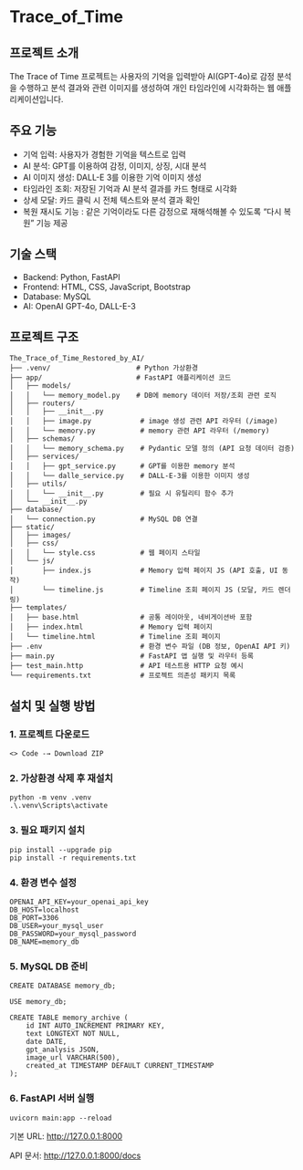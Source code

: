 # Trace_of_Time

## 프로젝트 소개
The Trace of Time 프로젝트는 사용자의 기억을 입력받아 AI(GPT-4o)로 감정 분석을 수행하고
분석 결과와 관련 이미지를 생성하여 개인 타임라인에 시각화하는 웹 애플리케이션입니다.

## 주요 기능
- 기억 입력: 사용자가 경험한 기억을 텍스트로 입력
- AI 분석: GPT를 이용하여 감정, 이미지, 상징, 시대 분석
- AI 이미지 생성: DALL-E 3를 이용한 기억 이미지 생성
- 타임라인 조회: 저장된 기억과 AI 분석 결과를 카드 형태로 시각화
- 상세 모달: 카드 클릭 시 전체 텍스트와 분석 결과 확인
- 복원 재시도 기능 : 같은 기억이라도 다른 감정으로 재해석해볼 수 있도록 “다시 복원” 기능 제공

## 기술 스택
- Backend: Python, FastAPI
- Frontend: HTML, CSS, JavaScript, Bootstrap
- Database: MySQL
- AI: OpenAI GPT-4o, DALL-E-3

## 프로젝트 구조
```
The_Trace_of_Time_Restored_by_AI/
├── .venv/                     # Python 가상환경
├── app/                       # FastAPI 애플리케이션 코드
│   ├── models/
│   │   └── memory_model.py    # DB에 memory 데이터 저장/조회 관련 로직
│   ├── routers/
│   │   ├── __init__.py
│   │   ├── image.py            # image 생성 관련 API 라우터 (/image)
│   │   └── memory.py           # memory 관련 API 라우터 (/memory)
│   ├── schemas/
│   │   └── memory_schema.py    # Pydantic 모델 정의 (API 요청 데이터 검증)
│   ├── services/
│   │   ├── gpt_service.py      # GPT를 이용한 memory 분석
│   │   └── dalle_service.py    # DALL-E-3를 이용한 이미지 생성
│   ├── utils/
│   │   └── __init__.py         # 필요 시 유틸리티 함수 추가
│   └── __init__.py
├── database/
│   └── connection.py           # MySQL DB 연결
├── static/
│   ├── images/
│   ├── css/
│   │   └── style.css           # 웹 페이지 스타일
│   └── js/
│       ├── index.js            # Memory 입력 페이지 JS (API 호출, UI 동작)
│       └── timeline.js         # Timeline 조회 페이지 JS (모달, 카드 렌더링)
├── templates/
│   ├── base.html               # 공통 레이아웃, 네비게이션바 포함
│   ├── index.html              # Memory 입력 페이지
│   └── timeline.html           # Timeline 조회 페이지
├── .env                        # 환경 변수 파일 (DB 정보, OpenAI API 키)
├── main.py                     # FastAPI 앱 실행 및 라우터 등록
├── test_main.http              # API 테스트용 HTTP 요청 예시
└── requirements.txt            # 프로젝트 의존성 패키지 목록
```

## 설치 및 실행 방법
### 1. 프로젝트 다운로드
```
<> Code -→ Download ZIP
```

### 2. 가상환경 삭제 후 재설치
```
python -m venv .venv
.\.venv\Scripts\activate
```

### 3. 필요 패키지 설치
```
pip install --upgrade pip
pip install -r requirements.txt
```

### 4. 환경 변수 설정
```
OPENAI_API_KEY=your_openai_api_key
DB_HOST=localhost
DB_PORT=3306
DB_USER=your_mysql_user
DB_PASSWORD=your_mysql_password
DB_NAME=memory_db
```

### 5. MySQL DB 준비
```
CREATE DATABASE memory_db;

USE memory_db;

CREATE TABLE memory_archive (
    id INT AUTO_INCREMENT PRIMARY KEY,
    text LONGTEXT NOT NULL,
    date DATE,
    gpt_analysis JSON,
    image_url VARCHAR(500),
    created_at TIMESTAMP DEFAULT CURRENT_TIMESTAMP
);
```

### 6. FastAPI 서버 실행
```
uvicorn main:app --reload
```
기본 URL: http://127.0.0.1:8000

API 문서: http://127.0.0.1:8000/docs
